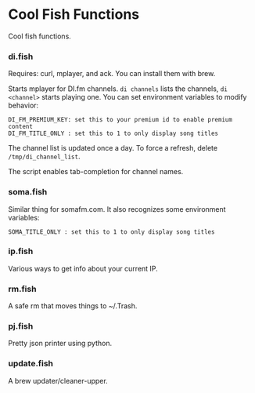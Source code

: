 # Cool Fish Functions

Cool fish functions.

### di.fish

Requires: curl, mplayer, and ack. You can install them with brew.

Starts mplayer for DI.fm channels. `di channels` lists the channels, `di <channel>` starts playing one. You
can set environment variables to modify behavior:

```
DI_FM_PREMIUM_KEY: set this to your premium id to enable premium content
DI_FM_TITLE_ONLY : set this to 1 to only display song titles
```

The channel list is updated once a day. To force a refresh, delete `/tmp/di_channel_list`.

The script enables tab-completion for channel names.

### soma.fish

Similar thing for somafm.com. It also recognizes some environment variables:

```
SOMA_TITLE_ONLY : set this to 1 to only display song titles
```

### ip.fish

Various ways to get info about your current IP.

### rm.fish

A safe rm that moves things to ~/.Trash.

### pj.fish

Pretty json printer using python.

### update.fish

A brew updater/cleaner-upper.

